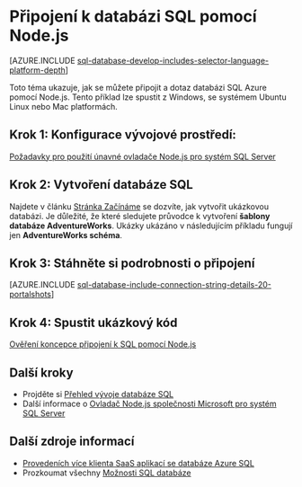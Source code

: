 <properties
    pageTitle="Připojení k databázi SQL pomocí Node.js | Microsoft Azure"
    description="Představuje vzorek Node.js kód, který používáte pro připojení k databázi SQL Azure."
    services="sql-database"
    documentationCenter=""
    authors="meet-bhagdev"
    manager="jhubbard"
    editor=""/>

<tags
    ms.service="sql-database"
    ms.workload="drivers"
    ms.tgt_pltfrm="na"
    ms.devlang="nodejs"
    ms.topic="article"
    ms.date="10/03/2016"
    ms.author="meetb"/>

# <a name="connect-to-sql-database-by-using-nodejs"></a>Připojení k databázi SQL pomocí Node.js

[AZURE.INCLUDE [sql-database-develop-includes-selector-language-platform-depth](../../includes/sql-database-develop-includes-selector-language-platform-depth.md)] 

Toto téma ukazuje, jak se můžete připojit a dotaz databázi SQL Azure pomocí Node.js. Tento příklad lze spustit z Windows, se systémem Ubuntu Linux nebo Mac platformách.

## <a name="step-1-configure-development-environment"></a>Krok 1: Konfigurace vývojové prostředí:

[Požadavky pro použití únavné ovladače Node.js pro systém SQL Server](https://msdn.microsoft.com/library/mt652094.aspx)

## <a name="step-2-create-a-sql-database"></a>Krok 2: Vytvoření databáze SQL

Najdete v článku [Stránka Začínáme](sql-database-get-started.md) se dozvíte, jak vytvořit ukázkovou databázi.  Je důležité, že které sledujete průvodce k vytvoření **šablony databáze AdventureWorks**. Ukázky ukázáno v následujícím příkladu fungují jen **AdventureWorks schéma**.

## <a name="step-3-get-connection-details"></a>Krok 3: Stáhněte si podrobnosti o připojení

[AZURE.INCLUDE [sql-database-include-connection-string-details-20-portalshots](../../includes/sql-database-include-connection-string-details-20-portalshots.md)]

## <a name="step-4-run-sample-code"></a>Krok 4: Spustit ukázkový kód

[Ověření koncepce připojení k SQL pomocí Node.js](https://msdn.microsoft.com/library/mt715784.aspx)

## <a name="next-steps"></a>Další kroky

* Projděte si [Přehled vývoje databáze SQL](sql-database-develop-overview.md)
* Další informace o [Ovladač Node.js společnosti Microsoft pro systém SQL Server](https://msdn.microsoft.com/library/mt652093.aspx)

## <a name="additional-resources"></a>Další zdroje informací 

* [Provedeních více klienta SaaS aplikací se databáze Azure SQL](sql-database-design-patterns-multi-tenancy-saas-applications.md)
* Prozkoumat všechny [Možnosti SQL databáze](https://azure.microsoft.com/services/sql-database/)
